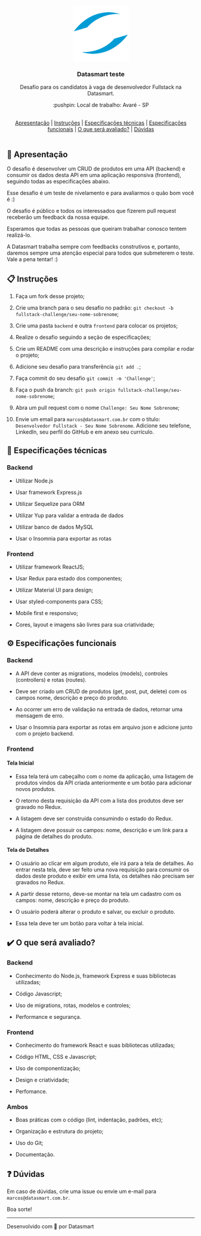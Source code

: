 <p align="center">
  <img src="https://github.com/datasmartlab/fullstack-challenge/blob/main/.github/assets/logo.png" height="150" width="150" alt="Datasmart" />
</p>

<h3 align="center">Datasmart teste</h3>

<p align="center">Desafio para os candidatos à vaga de desenvolvedor Fullstack na Datasmart.</p>

<p align="center">:pushpin: Local de trabalho: Avaré - SP</p>

<br>

<div align="center">
  <a href="#memo-apresentação">Apresentação</a>   |   <a href="#clipboard-instruções">Instruções</a>   |   <a href="#wrench-especificações-técnicas">Especificações técnicas</a>   |   <a href="#gear-especificações-funcionais">Especificações funcionais</a>   |   <a href="#heavy_check_mark-o-que-será-avaliado">O que será avaliado?</a>   |   <a href="#question-dúvidas">Dúvidas</a>
</div>

<br>

## :memo: Apresentação

O desafio é desenvolver um CRUD de produtos em uma API (backend) e consumir os dados desta API em uma aplicação responsiva (frontend), seguindo todas as especificações abaixo.

Esse desafio é um teste de nivelamento e para avaliarmos o quão bom você é :)

O desafio é público e todos os interessados que fizerem pull request receberão um feedback da nossa equipe.

Esperamos que todas as pessoas que queiram trabalhar conosco tentem realizá-lo.

A Datasmart trabalha sempre com feedbacks construtivos e, portanto, daremos sempre uma atenção especial para todos que submeterem o teste. Vale a pena tentar! :)

## :clipboard: Instruções

1. Faça um fork desse projeto;

2. Crie uma branch para o seu desafio no padrão: `git checkout -b fullstack-challenge/seu-nome-sobrenome`;

3. Crie uma pasta `backend` e outra `frontend` para colocar os projetos;

4. Realize o desafio seguindo a seção de especificações;

5. Crie um README com uma descrição e instruções para compilar e rodar o projeto;

6. Adicione seu desafio para transferência `git add .`;

7. Faça commit do seu desafio `git commit -m 'Challenge'`;

8. Faça o push da branch: `git push origin fullstack-challenge/seu-nome-sobrenome`;

9. Abra um pull request com o nome `Challenge: Seu Nome Sobrenome`;

10. Envie um email para `marcos@datasmart.com.br` com o título: `Desenvolvedor Fullstack - Seu Nome Sobrenome`. Adicione seu telefone, LinkedIn, seu perfil do GitHub e em anexo seu currículo.

## :wrench: Especificações técnicas

### Backend

- Utilizar Node.js

- Usar framework Express.js

- Utilizar Sequelize para ORM

- Utilizar Yup para validar a entrada de dados

- Utilizar banco de dados MySQL

- Usar o Insomnia para exportar as rotas

### Frontend

- Utilizar framework ReactJS;

- Usar Redux para estado dos componentes;

- Utilizar Material UI para design;

- Usar styled-components para CSS;

- Mobile first e responsivo;

- Cores, layout e imagens são livres para sua criatividade;

## :gear: Especificações funcionais

### Backend

- A API deve conter as migrations, modelos (models), controles (controllers) e rotas (routes).

- Deve ser criado um CRUD de produtos (get, post, put, delete) com os campos nome, descrição e preço do produto.

- Ao ocorrer um erro de validação na entrada de dados, retornar uma mensagem de erro.

- Usar o Insomnia para exportar as rotas em arquivo json e adicione junto com o projeto backend.

### Frontend

#### Tela Inicial

- Essa tela terá um cabeçalho com o nome da aplicação, uma listagem de produtos vindos da API criada anteriormente e um botão para adicionar novos produtos.

- O retorno desta requisição da API com a lista dos produtos deve ser gravado no Redux.

- A listagem deve ser construída consumindo o estado do Redux.

- A listagem deve possuir os campos: nome, descrição e um link para a página de detalhes do produto.

#### Tela de Detalhes

- O usuário ao clicar em algum produto, ele irá para a tela de detalhes. Ao entrar nesta tela, deve ser feito uma nova requisição para consumir os dados deste produto e exibir em uma lista, os detalhes não precisam ser gravados no Redux.

- A partir desse retorno, deve-se montar na tela um cadastro com os campos: nome, descrição e preço do produto.

- O usuário poderá alterar o produto e salvar, ou excluir o produto.

- Essa tela deve ter um botão para voltar à tela inicial.

## :heavy_check_mark: O que será avaliado?

### Backend

- Conhecimento do Node.js, framework Express e suas bibliotecas utilizadas;

- Código Javascript;

- Uso de migrations, rotas, modelos e controles;

- Performance e segurança.

### Frontend

- Conhecimento do framework React e suas bibliotecas utilizadas;

- Código HTML, CSS e Javascript;

- Uso de componentização;

- Design e criatividade;

- Perfomance.

### Ambos

- Boas práticas com o código (lint, indentação, padrões, etc);

- Organização e estrutura do projeto;

- Uso do Git;

- Documentação.

## :question: Dúvidas

Em caso de dúvidas, crie uma issue ou envie um e-mail para `marcos@datasmart.com.br`.

Boa sorte!

---

Desenvolvido com 💖 por Datasmart
